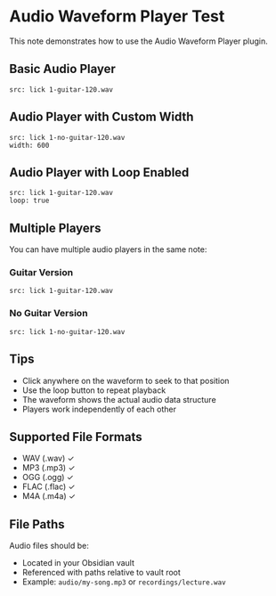 # Audio Waveform Player Test

This note demonstrates how to use the Audio Waveform Player plugin.

## Basic Audio Player

```audio-player
src: lick 1-guitar-120.wav
```

## Audio Player with Custom Width

```audio-player
src: lick 1-no-guitar-120.wav
width: 600
```

## Audio Player with Loop Enabled

```audio-player
src: lick 1-guitar-120.wav
loop: true
```

## Multiple Players

You can have multiple audio players in the same note:

### Guitar Version
```audio-player
src: lick 1-guitar-120.wav
```

### No Guitar Version  
```audio-player
src: lick 1-no-guitar-120.wav
```

## Tips

- Click anywhere on the waveform to seek to that position
- Use the loop button to repeat playback
- The waveform shows the actual audio data structure
- Players work independently of each other

## Supported File Formats

- WAV (.wav) ✓
- MP3 (.mp3) ✓  
- OGG (.ogg) ✓
- FLAC (.flac) ✓
- M4A (.m4a) ✓

## File Paths

Audio files should be:
- Located in your Obsidian vault
- Referenced with paths relative to vault root
- Example: `audio/my-song.mp3` or `recordings/lecture.wav`
